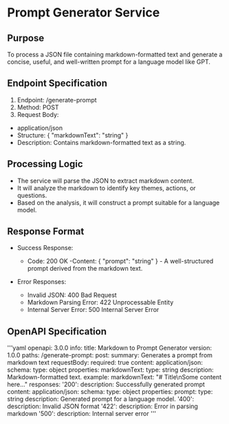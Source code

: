 # Prompt Generator Service

## Purpose
To process a JSON file containing markdown-formatted text and generate a concise, useful, and well-written prompt for a language model like GPT.

## Endpoint Specification

1. Endpoint: /generate-prompt
2. Method: POST
3. Request Body:
- application/json
- Structure: { "markdownText": "string" }
- Description: Contains markdown-formatted text as a string.

## Processing Logic
- The service will parse the JSON to extract markdown content.
- It will analyze the markdown to identify key themes, actions, or questions.
- Based on the analysis, it will construct a prompt suitable for a language model.

## Response Format

- Success Response:
  - Code: 200 OK
  -Content: { "prompt": "string" } - A well-structured prompt derived from the markdown text.

- Error Responses:
  - Invalid JSON: 400 Bad Request
  - Markdown Parsing Error: 422 Unprocessable Entity
  - Internal Server Error: 500 Internal Server Error

## OpenAPI Specification
'''yaml
openapi: 3.0.0
info:
  title: Markdown to Prompt Generator
  version: 1.0.0
paths:
  /generate-prompt:
    post:
      summary: Generates a prompt from markdown text
      requestBody:
        required: true
        content:
          application/json:
            schema:
              type: object
              properties:
                markdownText:
                  type: string
                  description: Markdown-formatted text.
            example:
              markdownText: "# Title\nSome content here..."
      responses:
        '200':
          description: Successfully generated prompt
          content:
            application/json:
              schema:
                type: object
                properties:
                  prompt:
                    type: string
                    description: Generated prompt for a language model.
        '400':
          description: Invalid JSON format
        '422':
          description: Error in parsing markdown
        '500':
          description: Internal server error
'''